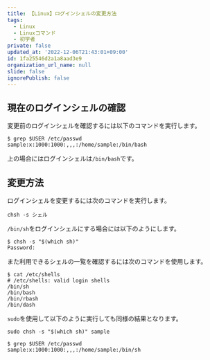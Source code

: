```yaml
---
title: 【Linux】ログインシェルの変更方法
tags:
  - Linux
  - Linuxコマンド
  - 初学者
private: false
updated_at: '2022-12-06T21:43:01+09:00'
id: 1fa25546d2a1a8aad3e9
organization_url_name: null
slide: false
ignorePublish: false
---
```

## 現在のログインシェルの確認

変更前のログインシェルを確認するには以下のコマンドを実行します。  

```terminal
$ grep $USER /etc/passwd
sample:x:1000:1000:,,,:/home/sample:/bin/bash
```

上の場合にはログインシェルは`/bin/bash`です。  

## 変更方法

ログインシェルを変更するには次のコマンドを実行します。  

```terminal
chsh -s シェル
```

`/bin/sh`をログインシェルにする場合には以下のようにします。  

```terminal
$ chsh -s "$(which sh)"
Password: 
```

また利用できるシェルの一覧を確認するには次のコマンドを使用します。  

```terminal
$ cat /etc/shells
# /etc/shells: valid login shells
/bin/sh
/bin/bash
/bin/rbash
/bin/dash
```

`sudo`を使用して以下のように実行しても同様の結果となります。  

```terminal
sudo chsh -s "$(which sh)" sample
```

```terminal
$ grep $USER /etc/passwd
sample:x:1000:1000:,,,:/home/sample:/bin/sh
```
